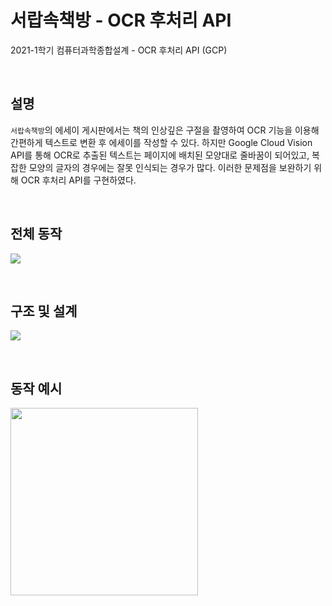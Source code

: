 # 서랍속책방 - OCR 후처리 API
2021-1학기 컴퓨터과학종합설계 - OCR 후처리 API (GCP)

<br>

## 설명
`서랍속책방`의 에세이 게시판에서는 책의 인상깊은 구절을 촬영하여 OCR 기능을 이용해 간편하게 텍스트로 변환 후 에세이를 작성할 수 있다. 하지만 Google Cloud Vision API를 통해 OCR로 추출된 텍스트는 페이지에 배치된 모양대로 줄바꿈이 되어있고, 복잡한 모양의 글자의 경우에는 잘못 인식되는 경우가 많다. 이러한 문제점을 보완하기 위해 OCR 후처리 API를 구현하였다.

<br>

## 전체 동작
![](https://user-images.githubusercontent.com/43572543/158791260-e159bbb6-2ff0-41e4-a6c7-05717b1a5f17.png)

<br>

## 구조 및 설계
![](https://user-images.githubusercontent.com/43572543/158791291-2952b24b-3776-4f01-a803-ec5fc0ed8c79.png)

<br>

## 동작 예시
<img src="https://user-images.githubusercontent.com/43572543/168409758-ecc3da73-5a19-440b-99cf-448a80ada217.gif" width="300">
